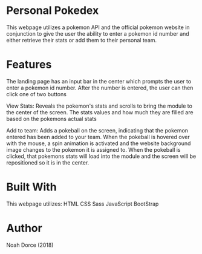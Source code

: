 # Personal Pokedex
This webpage utilizes a pokemon API and the official pokemon website in conjunction to give the user the ability to enter a pokemon id 
number and either retrieve their stats or add them to their personal team.

# Features
The landing page has an input bar in the center  which prompts the user to enter a pokemon id number. After the number is entered, the user can then click one of two buttons

View Stats: Reveals the pokemon's stats and scrolls to bring the module to the center of the screen. The stats values and how much they are filled are based on the pokemons actual stats

Add to team: Adds a pokeball on the screen, indicating that the pokemon entered has been added to your team. When the pokeball is hovered over with the mouse, a spin animation is activated and the website background image changes to the pokemon it is assigned to. When the pokeball is clicked, that pokemons stats will load into the module and the screen will be repositioned so it is in the center.

# Built With
This webpage utilizes: 
HTML
CSS
Sass
JavaScript
BootStrap

# Author
Noah Dorce (2018)


